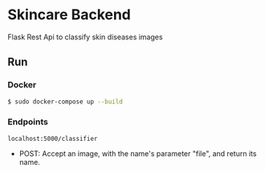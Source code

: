 # Skincare Backend
Flask Rest Api to classify skin diseases images 

## Run

### Docker

```bash
$ sudo docker-compose up --build
```

### Endpoints

```
localhost:5000/classifier
```
- POST: Accept an image, with the name's parameter "file", and return its name.
